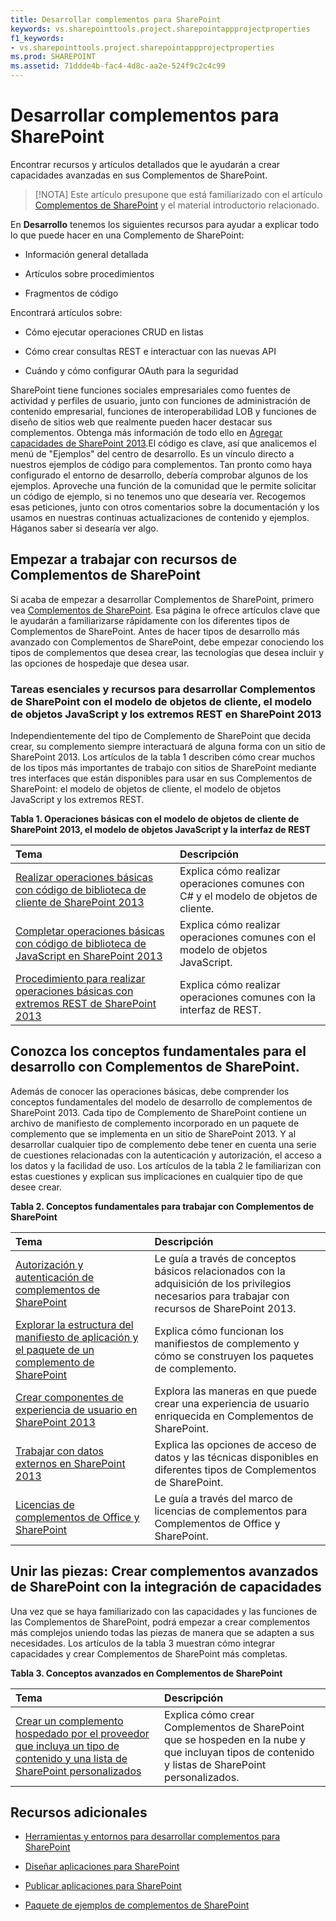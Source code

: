 ```yaml
---
title: Desarrollar complementos para SharePoint
keywords: vs.sharepointtools.project.sharepointappprojectproperties
f1_keywords:
- vs.sharepointtools.project.sharepointappprojectproperties
ms.prod: SHAREPOINT
ms.assetid: 71ddde4b-fac4-4d8c-aa2e-524f9c2c4c99
---
```



# Desarrollar complementos para SharePoint
Encontrar recursos y artículos detallados que le ayudarán a crear capacidades avanzadas en sus Complementos de SharePoint.
> [!NOTA]
> Este artículo presupone que está familiarizado con el artículo  [Complementos de SharePoint](sharepoint-add-ins.md) y el material introductorio relacionado.
  
    
    

En **Desarrollo** tenemos los siguientes recursos para ayudar a explicar todo lo que puede hacer en una Complemento de SharePoint:
- Información general detallada
    
  
- Artículos sobre procedimientos
    
  
- Fragmentos de código
    
  
Encontrará artículos sobre: 
- Cómo ejecutar operaciones CRUD en listas
    
  
- Cómo crear consultas REST e interactuar con las nuevas API
    
  
- Cuándo y cómo configurar OAuth para la seguridad
    
  
SharePoint tiene funciones sociales empresariales como fuentes de actividad y perfiles de usuario, junto con funciones de administración de contenido empresarial, funciones de interoperabilidad LOB y funciones de diseño de sitios web que realmente pueden hacer destacar sus complementos. Obtenga más información de todo ello en  [Agregar capacidades de SharePoint 2013](http://msdn.microsoft.com/library/11ecb65e-6dc5-4cf1-80ca-3c16418697b6%28Office.15%29.aspx).El código es clave, así que analicemos el menú de "Ejemplos" del centro de desarrollo. Es un vínculo directo a nuestros ejemplos de código para complementos. Tan pronto como haya configurado el entorno de desarrollo, debería comprobar algunos de los ejemplos. Aproveche una función de la comunidad que le permite solicitar un código de ejemplo, si no tenemos uno que desearía ver. Recogemos esas peticiones, junto con otros comentarios sobre la documentación y los usamos en nuestras continuas actualizaciones de contenido y ejemplos. Háganos saber si desearía ver algo.
## Empezar a trabajar con recursos de Complementos de SharePoint
<a name="bk_gettingstarted"> </a>

Si acaba de empezar a desarrollar Complementos de SharePoint, primero vea  [Complementos de SharePoint](sharepoint-add-ins.md). Esa página le ofrece artículos clave que le ayudarán a familiarizarse rápidamente con los diferentes tipos de Complementos de SharePoint. Antes de hacer tipos de desarrollo más avanzado con Complementos de SharePoint, debe empezar conociendo los tipos de complementos que desea crear, las tecnologías que desea incluir y las opciones de hospedaje que desea usar.
  
    
    

### Tareas esenciales y recursos para desarrollar Complementos de SharePoint con el modelo de objetos de cliente, el modelo de objetos JavaScript y los extremos REST en SharePoint 2013
<a name="bk_essentials"> </a>

Independientemente del tipo de Complemento de SharePoint que decida crear, su complemento siempre interactuará de alguna forma con un sitio de SharePoint 2013. Los artículos de la tabla 1 describen cómo crear muchos de los tipos más importantes de trabajo con sitios de SharePoint mediante tres interfaces que están disponibles para usar en sus Complementos de SharePoint: el modelo de objetos de cliente, el modelo de objetos JavaScript y los extremos REST.
  
    
    

**Tabla 1. Operaciones básicas con el modelo de objetos de cliente de SharePoint 2013, el modelo de objetos JavaScript y la interfaz de REST**


|**Tema**|**Descripción**|
|:-----|:-----|
| [Realizar operaciones básicas con código de biblioteca de cliente de SharePoint 2013](complete-basic-operations-using-sharepoint-2013-client-library-code.md) <br/> |Explica cómo realizar operaciones comunes con C# y el modelo de objetos de cliente.  <br/> |
| [Completar operaciones básicas con código de biblioteca de JavaScript en SharePoint 2013](complete-basic-operations-using-javascript-library-code-in-sharepoint-2013.md) <br/> |Explica cómo realizar operaciones comunes con el modelo de objetos JavaScript.  <br/> |
| [Procedimiento para realizar operaciones básicas con extremos REST de SharePoint 2013](complete-basic-operations-using-sharepoint-2013-rest-endpoints.md) <br/> |Explica cómo realizar operaciones comunes con la interfaz de REST.  <br/> |
   

## Conozca los conceptos fundamentales para el desarrollo con Complementos de SharePoint.
<a name="bk_fundamentals"> </a>

Además de conocer las operaciones básicas, debe comprender los conceptos fundamentales del modelo de desarrollo de complementos de SharePoint 2013. Cada tipo de Complemento de SharePoint contiene un archivo de manifiesto de complemento incorporado en un paquete de complemento que se implementa en un sitio de SharePoint 2013. Y al desarrollar cualquier tipo de complemento debe tener en cuenta una serie de cuestiones relacionadas con la autenticación y autorización, el acceso a los datos y la facilidad de uso. Los artículos de la tabla 2 le familiarizan con estas cuestiones y explican sus implicaciones en cualquier tipo de que desee crear.
  
    
    

**Tabla 2. Conceptos fundamentales para trabajar con Complementos de SharePoint**


|**Tema**|**Descripción**|
|:-----|:-----|
| [Autorización y autenticación de complementos de SharePoint](authorization-and-authentication-of-sharepoint-add-ins.md) <br/> |Le guía a través de conceptos básicos relacionados con la adquisición de los privilegios necesarios para trabajar con recursos de SharePoint 2013.  <br/> |
| [Explorar la estructura del manifiesto de aplicación y el paquete de un complemento de SharePoint](explore-the-app-manifest-structure-and-the-package-of-a-sharepoint-add-in.md) <br/> |Explica cómo funcionan los manifiestos de complemento y cómo se construyen los paquetes de complemento.  <br/> |
| [Crear componentes de experiencia de usuario en SharePoint 2013](create-ux-components-in-sharepoint-2013.md) <br/> |Explora las maneras en que puede crear una experiencia de usuario enriquecida en Complementos de SharePoint.  <br/> |
| [Trabajar con datos externos en SharePoint 2013](work-with-external-data-in-sharepoint-2013.md) <br/> |Explica las opciones de acceso de datos y las técnicas disponibles en diferentes tipos de Complementos de SharePoint.  <br/> |
| [Licencias de complementos de Office y SharePoint](http://msdn.microsoft.com/library/3e0e8ff6-66d6-44ff-b0c2-59108ebd9181%28Office.15%29.aspx) <br/> |Le guía a través del marco de licencias de complementos para Complementos de Office y SharePoint.  <br/> |
   

## Unir las piezas: Crear complementos avanzados de SharePoint con la integración de capacidades
<a name="bk_integrate"> </a>

Una vez que se haya familiarizado con las capacidades y las funciones de las Complementos de SharePoint, podrá empezar a crear complementos más complejos uniendo todas las piezas de manera que se adapten a sus necesidades. Los artículos de la tabla 3 muestran cómo integrar capacidades y crear Complementos de SharePoint más completas.
  
    
    

**Tabla 3. Conceptos avanzados en Complementos de SharePoint**


|**Tema**|**Descripción**|
|:-----|:-----|
| [Crear un complemento hospedado por el proveedor que incluya un tipo de contenido y una lista de SharePoint personalizados](create-a-provider-hosted-add-in-that-includes-a-custom-sharepoint-list-and-conte.md) <br/> |Explica cómo crear Complementos de SharePoint que se hospeden en la nube y que incluyan tipos de contenido y listas de SharePoint personalizados.  <br/> |
   

## Recursos adicionales
<a name="bk_addresources"> </a>


-  [Herramientas y entornos para desarrollar complementos para SharePoint](tools-and-environments-for-developing-sharepoint-add-ins.md)
    
  
-  [Diseñar aplicaciones para SharePoint](design-sharepoint-add-ins.md)
    
  
-  [Publicar aplicaciones para SharePoint](publish-sharepoint-add-ins.md)
    
  
-  [Paquete de ejemplos de complementos de SharePoint](http://code.msdn.microsoft.com/office/Apps-for-SharePoint-sample-64c80184)
    
  

